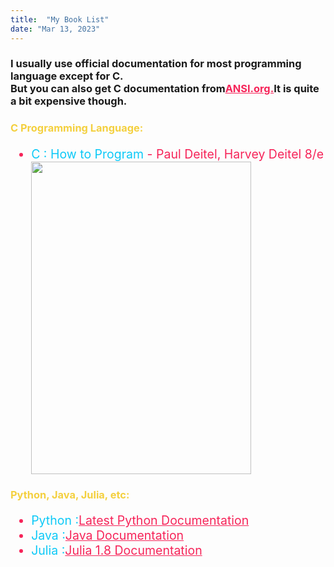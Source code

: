 ```yaml
---
title:	"My Book List"
date: "Mar 13, 2023"
---
```

<div>

  <style>
    /* Neon colors */
    :root {
      --neon-yellow: #f4d03f;
      --neon-pink: #f62459;
      --neon-blue: #0dc9f7;
      --neon-green: #39ff14;
    }

    /* Book titles */
    .book-title {
      color: var(--neon-blue);
    }

    /* Book descriptions */
    .book-description {
      color: white;
    }

    /* Book list items */
    .book-list-item {
      color: var(--neon-pink);
    }

    /* Book images */
    .book-image {
      width: 352px;
      height: 500px;
      margin-left: 0px;
    }
  </style>

  <h3>I usually use official documentation for most programming language except for C. <br> But you can also get C documentation from<a style="color: var(--neon-pink);" href="https://webstore.ansi.org/Standards/ISO/ISOIEC98991999">ANSI.org.</a>It is quite a bit expensive though.</h3>

  <h3 style="color: var(--neon-yellow);">C Programming Language:</h3>
  <ul style="font-size: 19.5px;">
    <li class="book-list-item"><span class="book-title">C : How to Program</span> - Paul Deitel, Harvey Deitel 8/e</li>
    <img class="book-image" src="https://cf-assets2.tenlong.com.tw/products/images/000/089/024/original/51C07hM_C5L.jpg?1525647892">
  </ul>

  <h3 style="color: var(--neon-yellow);">Python, Java, Julia, etc:</h3>
  <ul style="font-size: 19.5px;">
    <li class="book-list-item"><span class="book-title">Python :</span><a style="color: var(--neon-pink);" href="https://docs.python.org/3/">Latest Python Documentation</a></li>
    <li class="book-list-item"><span class="book-title">Java :<a style="color: var(--neon-pink);" href="https://docs.oracle.com/en/java/">Java Documentation</a></span> </li>
    <li class="book-list-item"><span class="book-title">Julia :<a style="color: var(--neon-pink);" href="https://docs.julialang.org/en/v1/">Julia 1.8 Documentation</a></span> </li>
  </ul>
</div>





